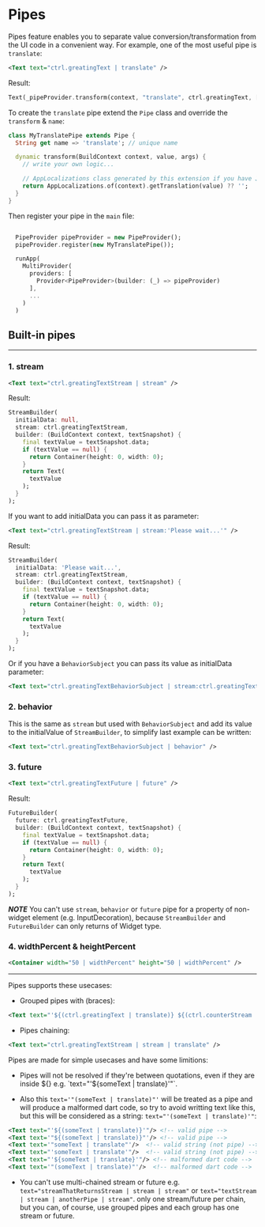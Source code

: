 

# Pipes
Pipes feature enables you to separate value conversion/transformation from the UI code in a convenient way.
For example, one of the most useful pipe is `translate`:
```XML
<Text text="ctrl.greatingText | translate" />
```
Result:
```dart
Text(_pipeProvider.transform(context, "translate", ctrl.greatingText, []))
```

To create the `translate` pipe extend the `Pipe` class and override the `transform` & `name`:
```dart
class MyTranslatePipe extends Pipe {
  String get name => 'translate'; // unique name

  dynamic transform(BuildContext context, value, args) {
    // write your own logic...

    // AppLocalizations class generated by this extension if you have JSON files inside lib/i18n folder.
    return AppLocalizations.of(context).getTranslation(value) ?? '';
  }
}
```

Then register your pipe in the `main` file:
```dart

  PipeProvider pipeProvider = new PipeProvider();
  pipeProvider.register(new MyTranslatePipe());

  runApp(
    MultiProvider(
      providers: [
        Provider<PipeProvider>(builder: (_) => pipeProvider)
      ],
      ...
    )
  )
```


## Built-in pipes
-----------------

### 1. stream
```XML
<Text text="ctrl.greatingTextStream | stream" />
```
Result:
```dart
StreamBuilder(
  initialData: null,
  stream: ctrl.greatingTextStream,
  builder: (BuildContext context, textSnapshot) {
    final textValue = textSnapshot.data;
    if (textValue == null) {
      return Container(height: 0, width: 0);
    }
    return Text(
      textValue
    );
  }
);
```

If you want to add initialData you can pass it as parameter:
```XML
<Text text="ctrl.greatingTextStream | stream:'Please wait...'" />
```
Result:
```dart
StreamBuilder(
  initialData: 'Please wait...',
  stream: ctrl.greatingTextStream,
  builder: (BuildContext context, textSnapshot) {
    final textValue = textSnapshot.data;
    if (textValue == null) {
      return Container(height: 0, width: 0);
    }
    return Text(
      textValue
    );
  }
);
```

Or if you have a `BehaviorSubject` you can pass its value as initialData parameter:
```XML
<Text text="ctrl.greatingTextBehaviorSubject | stream:ctrl.greatingTextBehaviorSubject.value" />
```

### 2. behavior

This is the same as `stream` but used with `BehaviorSubject` and add its value to the initialValue of `StreamBuilder`, to simplify last example can be written:
```XML
<Text text="ctrl.greatingTextBehaviorSubject | behavior" />
```

### 3. future
```XML
<Text text="ctrl.greatingTextFuture | future" />
```
Result:
```dart
FutureBuilder(
  future: ctrl.greatingTextFuture,
  builder: (BuildContext context, textSnapshot) {
    final textValue = textSnapshot.data;
    if (textValue == null) {
      return Container(height: 0, width: 0);
    }
    return Text(
      textValue
    );
  }
);
```


***NOTE*** You can't use `stream`, `behavior` or `future` pipe for a property of non-widget element (e.g. InputDecoration), because `StreamBuilder` and `FutureBuilder` can only returns of Widget type.


### 4. widthPercent & heightPercent

```XML
<Container width="50 | widthPercent" height="50 | widthPercent" />
```


-----------------

Pipes supports these usecases:
- Grouped pipes with (braces):
```XML
<Text text="'${(ctrl.greatingText | translate)} ${(ctrl.counterStream | stream)}'" />
```

- Pipes chaining:
```XML
<Text text="ctrl.greatingTextStream | stream | translate" />
```

Pipes are made for simple usecases and have some limitions:
- Pipes will not be resolved if they're between quotations, even if they are inside ${} e.g. `text="'${someText | translate}'"`.

- Also this `text='"(someText | translate)"'` will be treated as a pipe and will produce a malformed dart code, so try to avoid writting text like this, but this will be considered as a string: `text="'(someText | translate)'"`:
```XML
<Text text="'${(someText | translate)}'"/> <!-- valid pipe -->
<Text text='"${(someText | translate)}"'/> <!-- valid pipe -->
<Text text='"someText | translate"'/>  <!-- valid string (not pipe) -->
<Text text="'someText | translate'"/>  <!-- valid string (not pipe) -->
<Text text="'${someText | translate}'"/> <!-- malformed dart code -->
<Text text='"(someText | translate)"'/>  <!-- malformed dart code -->
```

- You can't use multi-chained stream or future e.g. `text="streamThatReturnsStream | stream | stream"` or `text="textStream | stream | anotherPipe | stream"`. only one stream/future per chain, but you can, of course, use grouped pipes and each group has one stream or future.

